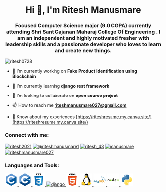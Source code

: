 <h1 align="center">Hi 👋, I'm Ritesh Manusmare</h1>
<h3 align="center">Focused Computer Science major (9.0 CGPA) currently attending Shri Sant Gajanan Maharaj College Of Engineering . I am an independent and highly motivated fresher with leadership skills and a passionate developer who loves to learn and create new things.</h3>

<p align="left"> <img src="https://komarev.com/ghpvc/?username=ritesh0728&label=Profile%20views&color=0e75b6&style=flat" alt="ritesh0728" /> </p>

- 🔭 I’m currently working on **Fake Product Identification using Blockchain**

- 🌱 I’m currently learning **django rest framework**

- 👯 I’m looking to collaborate on **open source project**

- 📫 How to reach me **riteshmanusmare027@gmail.com**

- 📄 Know about my experiences [https://riteshresume.my.canva.site/](https://riteshresume.my.canva.site/)

<h3 align="left">Connect with me:</h3>
<p align="left">
<a href="https://www.codechef.com/users/ritesh2021" target="blank"><img align="center" src="https://cdn.jsdelivr.net/npm/simple-icons@3.1.0/icons/codechef.svg" alt="ritesh2021" height="30" width="40" /></a>
<a href="https://www.hackerrank.com/@riteshmanusmare1" target="blank"><img align="center" src="https://raw.githubusercontent.com/rahuldkjain/github-profile-readme-generator/master/src/images/icons/Social/hackerrank.svg" alt="@riteshmanusmare1" height="30" width="40" /></a>
<a href="https://codeforces.com/profile/ritesh_43" target="blank"><img align="center" src="https://raw.githubusercontent.com/rahuldkjain/github-profile-readme-generator/master/src/images/icons/Social/codeforces.svg" alt="ritesh_43" height="30" width="40" /></a>
<a href="https://www.leetcode.com/manusmare" target="blank"><img align="center" src="https://raw.githubusercontent.com/rahuldkjain/github-profile-readme-generator/master/src/images/icons/Social/leet-code.svg" alt="manusmare" height="30" width="40" /></a>
<a href="https://auth.geeksforgeeks.org/user/riteshmanusmare027" target="blank"><img align="center" src="https://raw.githubusercontent.com/rahuldkjain/github-profile-readme-generator/master/src/images/icons/Social/geeks-for-geeks.svg" alt="riteshmanusmare027" height="30" width="40" /></a>
</p>

<h3 align="left">Languages and Tools:</h3>
<p align="left"> <a href="https://www.cprogramming.com/" target="_blank" rel="noreferrer"> <img src="https://raw.githubusercontent.com/devicons/devicon/master/icons/c/c-original.svg" alt="c" width="40" height="40"/> </a> <a href="https://www.w3schools.com/cpp/" target="_blank" rel="noreferrer"> <img src="https://raw.githubusercontent.com/devicons/devicon/master/icons/cplusplus/cplusplus-original.svg" alt="cplusplus" width="40" height="40"/> </a> <a href="https://www.w3schools.com/css/" target="_blank" rel="noreferrer"> <img src="https://raw.githubusercontent.com/devicons/devicon/master/icons/css3/css3-original-wordmark.svg" alt="css3" width="40" height="40"/> </a> <a href="https://www.djangoproject.com/" target="_blank" rel="noreferrer"> <img src="https://cdn.worldvectorlogo.com/logos/django.svg" alt="django" width="40" height="40"/> </a> <a href="https://www.w3.org/html/" target="_blank" rel="noreferrer"> <img src="https://raw.githubusercontent.com/devicons/devicon/master/icons/html5/html5-original-wordmark.svg" alt="html5" width="40" height="40"/> </a> <a href="https://www.linux.org/" target="_blank" rel="noreferrer"> <img src="https://raw.githubusercontent.com/devicons/devicon/master/icons/linux/linux-original.svg" alt="linux" width="40" height="40"/> </a> <a href="https://www.mysql.com/" target="_blank" rel="noreferrer"> <img src="https://raw.githubusercontent.com/devicons/devicon/master/icons/mysql/mysql-original-wordmark.svg" alt="mysql" width="40" height="40"/> </a> <a href="https://nodejs.org" target="_blank" rel="noreferrer"> <img src="https://raw.githubusercontent.com/devicons/devicon/master/icons/nodejs/nodejs-original-wordmark.svg" alt="nodejs" width="40" height="40"/> </a> <a href="https://www.python.org" target="_blank" rel="noreferrer"> <img src="https://raw.githubusercontent.com/devicons/devicon/master/icons/python/python-original.svg" alt="python" width="40" height="40"/> </a> </p>
